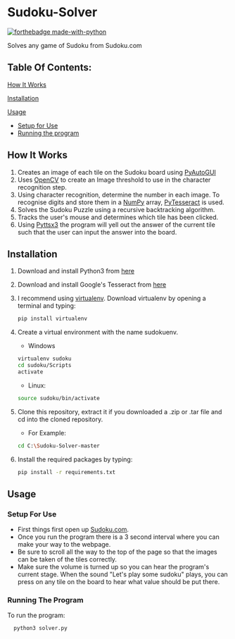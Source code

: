 # Sudoku-Solver
[![forthebadge made-with-python](http://ForTheBadge.com/images/badges/made-with-python.svg)](https://www.python.org/)

 Solves any game of Sudoku from Sudoku.com
 
 ## Table Of Contents:
[How It Works](https://github.com/DillanSpencer/Sudoku-Solver/blob/master/README.md#How-It-Works)

[Installation](https://github.com/DillanSpencer/Sudoku-Solver/blob/master/README.md#installation)

[Usage](https://github.com/DillanSpencer/Sudoku-Solver/blob/master/README.md#usage)

* [Setup for Use](https://github.com/DillanSpencer/Sudoku-Solver/blob/master/README.md#setup-for-use)
* [Running the program](https://github.com/DillanSpencer/Sudoku-Solver/blob/master/README.md#running-the-program)

## How It Works
1. Creates an image of each tile on the Sudoku board using [PyAutoGUI](https://pypi.org/project/PyAutoGUI/)
2. Uses [OpenCV](https://opencv.org/) to create an Image threshold to use in the character recognition step.
3. Using character recognition, determine the number in each image. To recognise digits and store them in a [NumPy](https://numpy.org/) array, [PyTesseract](https://pypi.org/project/pytesseract/) is used.
4. Solves the Sudoku Puzzle using a recursive backtracking algorithm. 
5. Tracks the user's mouse and determines which tile has been clicked. 
6. Using [Pyttsx3](https://pypi.org/project/pyttsx3/) the program will yell out the answer of the current tile such that the user can input the answer into the board.


## Installation

1. Download and install Python3 from [here](https://www.python.org/downloads/)
2. Download and install Google's Tesseract from [here](https://github.com/UB-Mannheim/tesseract/wiki)
3. I recommend using [virtualenv](https://virtualenv.pypa.io/en/latest/). Download virtualenv by opening a terminal and typing:
    ```bash
    pip install virtualenv
    ```
3. Create a virtual environment with the name sudokuenv.

   * Windows
   ```bash
   virtualenv sudoku
   cd sudoku/Scripts
   activate
   ```
   * Linux:
   ```bash
   source sudoku/bin/activate
    ```
4. Clone this repository, extract it if you downloaded a .zip or .tar file and cd into the cloned repository.

    * For Example:
    ```bash
    cd C:\Sudoku-Solver-master
    ```
5. Install the required packages by typing:
   ```bash
   pip install -r requirements.txt
   ```
   
  ## Usage
  ### Setup For Use
  * First things first open up [Sudoku.com](www.sudoku.com). 
  * Once you run the program there is a 3 second interval where you can make your way to the webpage. 
  * Be sure to scroll all the way to the top of the page so that the images can be taken of the tiles correctly.
  * Make sure the volume is turned up so you can hear the program's current stage. When the sound "Let's play some sudoku" plays, you can press on any tile on the board to hear what value should be put there.

### Running The Program
To run the program:
 ```bash
   python3 solver.py
   ```
